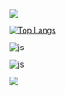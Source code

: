 <img src="https://capsule-render.vercel.app/api?type=waving&color=BDBDC8&height=150&section=header" />

[![Top Langs](https://github-readme-stats.vercel.app/api/top-langs/?username=minsu0604)](https://github.com/anuraghazra/github-readme-stats)


![js](https://img.shields.io/badge/JavaScript-F7DF1E?style=for-the-badge&logo=JavaScript&logoColor=white)

![js](https://img.shields.io/badge/Android-3DDC84?style=for-the-badge&logo=android&logoColor=white)



<img src="https://capsule-render.vercel.app/api?type=waving&color=BDBDC8&height=150&section=footer" />
